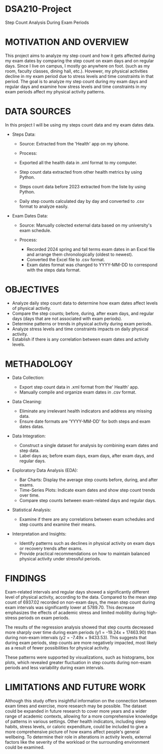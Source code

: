 # DSA210-Project
Step Count Analysis During Exam Periods

# MOTIVATION AND OVERVIEW

This project aims to analyze my step count and how it gets affected during my exam dates by comparing the step count on exam days and on regular days. 
Since I live on campus, I mostly go anywhere on foot. (such as my room, faculty classes, dining hall, etc.). Hovewer, my physical activities decline in my exam period due to stress levels and time constraints in that period. The goal is to analyze my step count during my exam days and regular days and examine how stress levels and time constraints in my exam periods affect my physical activity patterns.


# DATA SOURCES

In this project I will be using my steps count data and my exam dates data.

- Steps Data:
  
  * Source: Extracted from the 'Health' app on my iphone.
 
  *  Process:
    * Exported all the health data in .xml format to my computer.
    * Step count data extracted from other health metrics by using Python.
    * Steps count data before 2023 extracted from the liste by using Python.
    * Daily step counts calculated day by day and converted to .csv format to analyze easily.
 
- Exam Dates Data:

  * Source: Manually colected external data based on my university's exam schedule.
 
  * Process:
    * Recorded 2024 spring and fall terms exam dates in an Excel file and arrange them chronologically (oldest to newest). 
    * Converted the Excel file to .csv format.
    * Exam dates format was changed to YYYY-MM-DD to correspond with the steps data format.


# OBJECTIVES

- Analyze daily step count data to determine how exam dates affect levels of physical activity.
- Compare the step counts; before, during, after exam days, and regular days (days that are not associated with exam periods).
- Determine patterns or trends in physical activity during exam periods.
- Analyze stress levels and time constraints impacts on daily physical activity.
- Establish if there is any correlation between exam dates and activity levels.


# METHADOLOGY

- Data Collection:
  
  * Export step count data in .xml format from the' Health' app.
  * Manually compile and organize exam dates in .csv format.

- Data Cleaning:
  
  * Eliminate any irrelevant health indicators and address any missing data.
  * Ensure date formats are 'YYYY-MM-DD' for both steps and exam dates datas.
 
- Data Integration:
  
  * Construct a single dataset for analysis by combining exam dates and step data.
  * Label days as; before exam days, exam days, after exam days, and regular days.
 
- Exploratory Data Analysis (EDA):
  
  * Bar Charts: Display the average step counts before, during, and after exams.
  * Time-Series Plots:  Indicate exam dates and show step count trends over time.
  * Compare step counts between exam-related days and regular days.
 
- Statistical Analysis:
  
  * Examine if there are any correlations between exam schedules and step counts and examine their means.
 
- Interpretation and Insights:
  
  * Identify patterns such as declines in physical activity on exam days or recovery trends after exams.
  * Provide practical recommendations on how to maintain balanced physical activity under stressful periods.

# FINDINGS 

Exam-related intervals and regular days showed a significantly different level of physical activity, according to the data. Compared to the mean step count of 6937.02 recorded on non-exam days, the mean step count during exam intervals was significantly lower at 5789.70. This decrease emphasizes the effects of academic stress and limited mobility during high-stress periods on exam periods.

The results of the regression analysis showed that step counts decreased more sharply over time during exam periods (y1 = -19.24x + 17463.90) than during non-exam intervals (y2 = -7.49x + 9433.53). This suggests that during exam periods, step counts are more negatively impacted, most likely as a result of fewer possibilities for physical activity.

These patterns were supported by visualizations, such as histograms, box plots, which revealed greater fluctuation in step counts during non-exam periods and less variability during exam intervals. 

# LIMITATIONS AND FUTURE WORK

Although this study offers insightful information on the connection between exam times and exercise, more research may be possible. The dataset could be expanded in future research to cover more years and a wider range of academic contexts, allowing for a more comprehensive knowledge of patterns in various settings. Other health indicators, including sleep habits, stress levels, or caloric expenditure, could be included to give a more comprehensive picture of how exams affect people's general wellbeing. To determine their role in alterations in activity levels, external factors like the severity of the workload or the surrounding environment could be examined.






    

